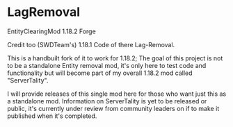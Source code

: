 # LagRemoval
EntityClearingMod 1.18.2 Forge

Credit too (SWDTeam's) 1.18.1 Code of there Lag-Removal.

This is a handbuilt fork of it to work for 1.18.2; The goal of this project is not to be a standalone Entity removal mod, it's only here to test code and functionality but will become part of my overall 1.18.2 mod called "ServerTality".

I will provide releases of this single mod here for those who want just this as a standalone mod.
Information on ServerTality is yet to be released or public, it's currently under review from community leaders on if to make it published when it's completed.
